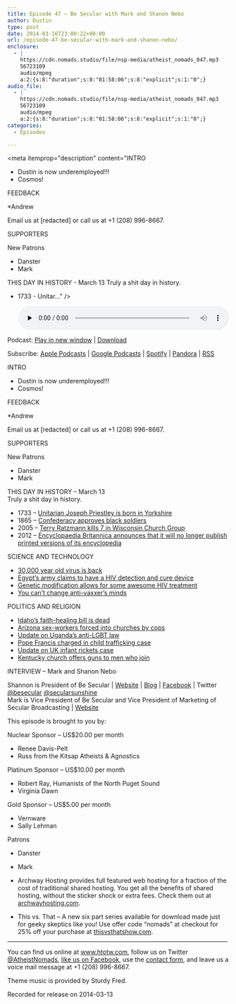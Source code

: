 ```yaml
---
title: Episode 47 – Be Secular with Mark and Shanon Nebo
author: Dustin
type: post
date: 2014-03-16T23:00:22+00:00
url: /episode-47-be-secular-with-mark-and-shanon-nebo/
enclosure:
  - |
    https://cdn.nomads.studio/file/nsp-media/atheist_nomads_047.mp3
    56723109
    audio/mpeg
    a:2:{s:8:"duration";s:8:"01:58:06";s:8:"explicit";s:1:"0";}
audio_file:
  - |
    https://cdn.nomads.studio/file/nsp-media/atheist_nomads_047.mp3
    56723109
    audio/mpeg
    a:2:{s:8:"duration";s:8:"01:58:06";s:8:"explicit";s:1:"0";}
categories:
  - Episodes

---
```

<div itemscope itemtype="http://schema.org/AudioObject">
  <meta itemprop="name" content="Episode 47 &#8211; Be Secular with Mark and Shanon Nebo" />
  
  <meta itemprop="uploadDate" content="2014-03-16T17:00:22-06:00" />
  
  <meta itemprop="encodingFormat" content="audio/mpeg" />
  
  <meta itemprop="duration" content="PT1H58M06S" />
  
  <meta itemprop="description" content="INTRO

* Dustin is now underemployed!!!
* Cosmos!

FEEDBACK

*Andrew

Email us at [redacted] or call us at +1 (208) 996-8667.

SUPPORTERS

New Patrons

* Danster
* Mark

THIS DAY IN HISTORY - March 13
Truly a shit day in history.

* 1733 - Unitar..." />
  
  <meta itemprop="contentUrl" content="https://dts.podtrac.com/redirect.mp3/cdn.nomads.studio/file/nsp-media/atheist_nomads_047.mp3" />
  
  <meta itemprop="contentSize" content="54.1" />
  </p> 
  
  <div class="powerpress_player" id="powerpress_player_8302">
    <audio class="wp-audio-shortcode" id="audio-5191-46" preload="none" style="width: 100%;" controls="controls"><source type="audio/mpeg" src="https://dts.podtrac.com/redirect.mp3/cdn.nomads.studio/file/nsp-media/atheist_nomads_047.mp3?_=46" /><a href="https://dts.podtrac.com/redirect.mp3/cdn.nomads.studio/file/nsp-media/atheist_nomads_047.mp3">https://dts.podtrac.com/redirect.mp3/cdn.nomads.studio/file/nsp-media/atheist_nomads_047.mp3</a></audio>
  </div>
</div>

<p class="powerpress_links powerpress_links_mp3">
  Podcast: <a href="https://dts.podtrac.com/redirect.mp3/cdn.nomads.studio/file/nsp-media/atheist_nomads_047.mp3" class="powerpress_link_pinw" target="_blank" title="Play in new window" onclick="return powerpress_pinw('https://htotw.com/?powerpress_pinw=5191-podcast');" rel="nofollow">Play in new window</a> | <a href="https://dts.podtrac.com/redirect.mp3/cdn.nomads.studio/file/nsp-media/atheist_nomads_047.mp3" class="powerpress_link_d" title="Download" rel="nofollow" download="atheist_nomads_047.mp3">Download</a>
</p>

<p class="powerpress_links powerpress_subscribe_links">
  Subscribe: <a href="https://podcasts.apple.com/us/podcast/humanists-take-on-the-world/id530050098?mt=2&ls=1" class="powerpress_link_subscribe powerpress_link_subscribe_itunes" target="_blank" title="Subscribe on Apple Podcasts" rel="nofollow">Apple Podcasts</a> | <a href="https://www.google.com/podcasts?feed=aHR0cDovL2F0aGVpc3Rub21hZHMubGlic3luLmNvbS9yc3M%3D" class="powerpress_link_subscribe powerpress_link_subscribe_googleplay" target="_blank" title="Subscribe on Google Podcasts" rel="nofollow">Google Podcasts</a> | <a href="https://open.spotify.com/show/3LzK2xZGike6Tc1GEMtMbr?si=LieN9SNuTpq96smuaUsH8A" class="powerpress_link_subscribe powerpress_link_subscribe_spotify" target="_blank" title="Subscribe on Spotify" rel="nofollow">Spotify</a> | <a href="https://www.pandora.com/podcast/atheist-nomads/PC:10122?corr=62071012&part=ug" class="powerpress_link_subscribe powerpress_link_subscribe_pandora" target="_blank" title="Subscribe on Pandora" rel="nofollow">Pandora</a> | <a href="https://htotw.com/feed/podcast/" class="powerpress_link_subscribe powerpress_link_subscribe_rss" target="_blank" title="Subscribe via RSS" rel="nofollow">RSS</a>
</p>

INTRO

* Dustin is now underemployed!!!  
* Cosmos!

FEEDBACK

*Andrew

Email us at [redacted] or call us at +1 (208) 996-8667.

SUPPORTERS

New Patrons

* Danster  
* Mark

THIS DAY IN HISTORY &#8211; March 13  
Truly a shit day in history.

* 1733 &#8211; <a href="http://www.history.com/this-day-in-history/unitarian-joseph-priestley-is-born-in-yorkshire" target="_blank" rel="noopener">Unitarian Joseph Priestley is born in Yorkshire</a>  
* 1865 &#8211; <a href="http://www.history.com/this-day-in-history/confederacy-approves-black-soldiers" target="_blank" rel="noopener">Confederacy approves black soldiers</a>  
* 2005 &#8211; <a href="http://www.nytimes.com/2005/03/13/national/13milwaukee.html" target="_blank" rel="noopener">Terry Ratzmann kills 7 in Wisconsin Church Group</a>  
* 2012 &#8211; <a href="http://www.historyorb.com/events/march/13" target="_blank" rel="noopener">Encyclopaedia Britannica announces that it will no longer publish printed versions of its encyclopedia</a>

SCIENCE AND TECHNOLOGY

* <a href="http://www.cbsnews.com/news/ancient-virus-resurrected-after-30000-years-scientists-say/" target="_blank" rel="noopener">30,000 year old virus is back</a>  
* <a href="http://news.yahoo.com/egypt-army-aids-detector-instead-finds-ridicule-214317040.html" target="_blank" rel="noopener">Egypt’s army claims to have a HIV detection and cure device</a>  
* <a href="http://www.niaid.nih.gov/news/newsreleases/2014/Pages/CCR5mutation.aspx" target="_blank" rel="noopener">Genetic modification allows for some awesome HIV treatment</a>  
* <a href="http://www.motherjones.com/environment/2014/02/vaccine-denial-psychology-backfire-effect" target="_blank" rel="noopener">You can’t change anti-vaxxer’s minds</a>

POLITICS AND RELIGION

* <a href="http://www.kboi2.com/news/local/Idaho-faith-healing-bill-wont-get-hearing--247317591.html" target="_blank" rel="noopener">Idaho’s faith-healing bill is dead</a>  
* <a href="http://www.rawstory.com/rs/2014/03/03/sex-workers-rounded-up-in-arizona-and-pushed-into-church-based-programs-without-charges/" target="_blank" rel="noopener">Arizona sex-workers forced into churches by cops</a>  
* <a href="http://www.rawstory.com/rs/2014/02/27/world-bank-delays-ugandas-90-million-loan-over-anti-lgbt-law/" target="_blank" rel="noopener">Update on Uganda’s anti-LGBT law</a>  
* <a href="http://www.examiner.com/article/catholic-pope-francis-charged-trial-set-for-trafficking-orphans" target="_blank" rel="noopener">Pope Francis charged in child trafficking case</a>  
* <a href="http://www.theguardian.com/uk-news/2014/feb/28/parents-jailed-manslaughter-baby-rickets" target="_blank" rel="noopener">Update on UK infant rickets case</a>  
* <a href="http://www.rawstory.com/rs/2014/03/03/kentucky-baptist-churches-giving-away-guns-to-lure-unchurched-men-to-jesus/" target="_blank" rel="noopener">Kentucky church offers guns to men who join</a>

INTERVIEW &#8211; Mark and Shanon Nebo

Shannon is President of Be Secular | <a href="http://besecular.com/" target="_blank" rel="noopener">Website</a> | <a href="http://secularsunshine.blogspot.com/" target="_blank" rel="noopener">Blog</a> | <a href="https://www.facebook.com/besecularbracelets" target="_blank" rel="noopener">Facebook</a> | Twitter <a href="https://twitter.com/besecular" target="_blank" rel="noopener">@besecular</a> <a href="https://twitter.com/secularsunshine" target="_blank" rel="noopener">@secularsunshine</a>  
Mark is Vice President of Be Secular and Vice President of Marketing of Secular Broadcasting | <a href="http://secularbroadcasting.com/" target="_blank" rel="noopener">Website</a>

This episode is brought to you by:

Nuclear Sponsor &#8211; US$20.00 per month  
* Renee Davis-Pelt  
* Russ from the Kitsap Atheists & Agnostics

Platinum Sponsor – US$10.00 per month  
* Robert Ray, Humanists of the North Puget Sound  
* Virginia Dawn

Gold Sponsor – US$5.00 per month  
* Vernware  
* Sally Lehman

Patrons  
* Danster  
* Mark

* Archway Hosting provides full featured web hosting for a fraction of the cost of traditional shared hosting. You get all the benefits of shared hosting, without the sticker shock or extra fees. Check them out at <a href="http://archwayhosting.com/" target="_blank" rel="noopener">archwayhosting.com</a>.  
* This vs. That &#8211; A new six part series available for download made just for geeky skeptics like you! Use offer code &#8220;nomads&#8221; at checkout for 25% off your purchase at <a href="http://www.thisvsthatshow.com/" target="_blank" rel="noopener">thisvsthatshow.com</a>.

<hr width="500" />

You can find us online at <a href="https://www.htotw.com/" target="_blank" rel="noopener">www.htotw.com</a>, follow us on Twitter <a href="https://htotw.com/twitter" target="_blank" rel="noopener">@AtheistNomads</a>, <a href="https://htotw.com/facebook" target="_blank" rel="noopener">like us on Facebook</a>, use the [contact form](https://htotw.com/contact), and leave us a voice mail message at +1 (208) 996-8667.

Theme music is provided by Sturdy Fred.

Recorded for release on 2014-03-13